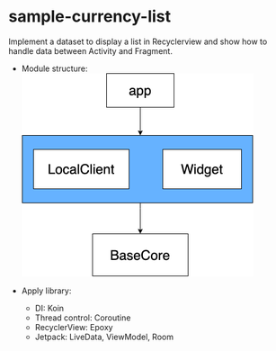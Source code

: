 # sample-currency-list

Implement a dataset to display a list in Recyclerview and show how to handle data between Activity and Fragment.

* Module structure:
<br>![image](https://github.com/KevinJ1008/sample-currency-list/blob/main/CurrencySample.drawio.png)<br>

* Apply library:
  * DI: Koin
  * Thread control: Coroutine
  * RecyclerView: Epoxy
  * Jetpack: LiveData, ViewModel, Room
